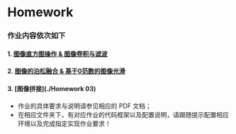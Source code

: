 # Homework

### 作业内容依次如下

#### 1. [图像直⽅图操作 & 图像卷积与滤波](https://github.com/USTC3DV/Mathematical-Experiment/tree/main/Homework/Homework%2001)

#### 2. [图像的泊松融合 & 基于0范数的图像光滑](https://github.com/USTC3DV/Mathematical-Experiment/tree/main/Homework/Homework%2002)

#### 3. [图像拼接](./Homework 03)

 

- 作业的具体要求与说明请参见相应的 PDF 文档；
- 在相应文件夹下，有对应作业的代码框架以及配置说明，请跟随提示配置相应环境以及完成指定实现作业要求！
